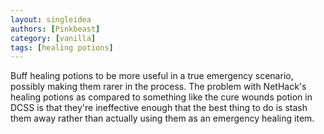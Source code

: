 ```yaml
---
layout: singleidea
authors: [Pinkbeast]
category: [vanilla]
tags: [healing potions]
---
```

Buff healing potions to be more useful in a true emergency scenario, possibly making them rarer in the process. The problem with NetHack's healing potions as compared to something like the cure wounds potion in DCSS is that they're ineffective enough that the best thing to do is stash them away rather than actually using them as an emergency healing item.
